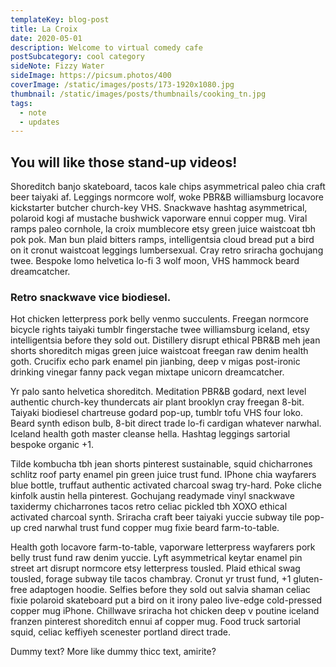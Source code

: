```yaml
---
templateKey: blog-post
title: La Croix
date: 2020-05-01
description: Welcome to virtual comedy cafe
postSubcategory: cool category
sideNote: Fizzy Water
sideImage: https://picsum.photos/400
coverImage: /static/images/posts/173-1920x1080.jpg
thumbnail: /static/images/posts/thumbnails/cooking_tn.jpg
tags:
  - note
  - updates
---
```


## You will like those stand-up videos!

Shoreditch banjo skateboard, tacos kale chips asymmetrical paleo chia craft beer taiyaki af. Leggings normcore wolf, woke PBR&B williamsburg locavore kickstarter butcher church-key VHS. Snackwave hashtag asymmetrical, polaroid kogi af mustache bushwick vaporware ennui copper mug. Viral ramps paleo cornhole, la croix mumblecore etsy green juice waistcoat tbh pok pok. Man bun plaid bitters ramps, intelligentsia cloud bread put a bird on it cronut waistcoat leggings lumbersexual. Cray retro sriracha gochujang twee. Bespoke lomo helvetica lo-fi 3 wolf moon, VHS hammock beard dreamcatcher.

### Retro snackwave vice biodiesel.
Hot chicken letterpress pork belly venmo succulents. Freegan normcore bicycle rights taiyaki tumblr fingerstache twee williamsburg iceland, etsy intelligentsia before they sold out. Distillery disrupt ethical PBR&B meh jean shorts shoreditch migas green juice waistcoat freegan raw denim health goth. Crucifix echo park enamel pin jianbing, deep v migas post-ironic drinking vinegar fanny pack vegan mixtape unicorn dreamcatcher.

Yr palo santo helvetica shoreditch. Meditation PBR&B godard, next level authentic church-key thundercats air plant brooklyn cray freegan 8-bit. Taiyaki biodiesel chartreuse godard pop-up, tumblr tofu VHS four loko. Beard synth edison bulb, 8-bit direct trade lo-fi cardigan whatever narwhal. Iceland health goth master cleanse hella. Hashtag leggings sartorial bespoke organic +1.

Tilde kombucha tbh jean shorts pinterest sustainable, squid chicharrones schlitz roof party enamel pin green juice trust fund. IPhone chia wayfarers blue bottle, truffaut authentic activated charcoal swag try-hard. Poke cliche kinfolk austin hella pinterest. Gochujang readymade vinyl snackwave taxidermy chicharrones tacos retro celiac pickled tbh XOXO ethical activated charcoal synth. Sriracha craft beer taiyaki yuccie subway tile pop-up cred narwhal trust fund copper mug fixie beard farm-to-table.

Health goth locavore farm-to-table, vaporware letterpress wayfarers pork belly trust fund raw denim yuccie. Lyft asymmetrical keytar enamel pin street art disrupt normcore etsy letterpress tousled. Plaid ethical swag tousled, forage subway tile tacos chambray. Cronut yr trust fund, +1 gluten-free adaptogen hoodie. Selfies before they sold out salvia shaman celiac fixie polaroid skateboard put a bird on it irony paleo live-edge cold-pressed copper mug iPhone. Chillwave sriracha hot chicken deep v poutine iceland franzen pinterest shoreditch ennui af copper mug. Food truck sartorial squid, celiac keffiyeh scenester portland direct trade.

Dummy text? More like dummy thicc text, amirite?
